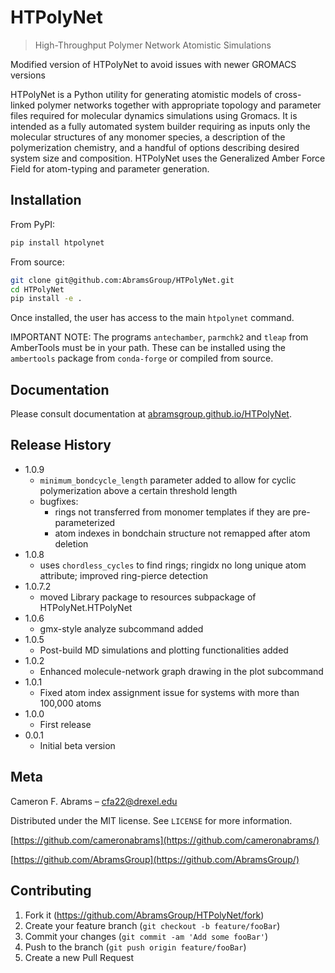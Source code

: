 # HTPolyNet
> High-Throughput Polymer Network Atomistic Simulations

Modified version of HTPolyNet to avoid issues with newer GROMACS versions

HTPolyNet is a Python utility for generating atomistic models of cross-linked polymer networks together with appropriate topology and parameter files required for molecular dynamics simulations using Gromacs.  It is intended as a fully automated system builder requiring as inputs only the molecular structures of any monomer species, a description of the polymerization chemistry, and a handful of options describing desired system size and composition.  HTPolyNet uses the Generalized Amber Force Field for atom-typing and parameter generation.

## Installation

From PyPI:
```bash
pip install htpolynet
```

From source:
```bash
git clone git@github.com:AbramsGroup/HTPolyNet.git
cd HTPolyNet
pip install -e .
```

Once installed, the user has access to the main ``htpolynet`` command.

IMPORTANT NOTE: The programs ``antechamber``, ``parmchk2`` and ``tleap`` from AmberTools must be in your path.  These can be installed using the ``ambertools`` package from ``conda-forge`` or compiled from source.

## Documentation

Please consult documentation at [abramsgroup.github.io/HTPolyNet](https://abramsgroup.github.io/HTPolyNet/).

## Release History
* 1.0.9
   * ``minimum_bondcycle_length`` parameter added to allow for cyclic polymerization above a certain threshold length
   * bugfixes: 
     * rings not transferred from monomer templates if they are pre-parameterized
     * atom indexes in bondchain structure not remapped after atom deletion
* 1.0.8
    * uses ``chordless_cycles`` to find rings; ringidx no long unique atom attribute; improved ring-pierce detection
* 1.0.7.2
    * moved Library package to resources subpackage of HTPolyNet.HTPolyNet
* 1.0.6
    * gmx-style analyze subcommand added
* 1.0.5
    * Post-build MD simulations and plotting functionalities added
* 1.0.2
    * Enhanced molecule-network graph drawing in the plot subcommand
* 1.0.1
    * Fixed atom index assignment issue for systems with more than 100,000 atoms
* 1.0.0
    * First release
* 0.0.1
    * Initial beta version

## Meta

Cameron F. Abrams – cfa22@drexel.edu

Distributed under the MIT license. See ``LICENSE`` for more information.

[https://github.com/cameronabrams](https://github.com/cameronabrams/)

[https://github.com/AbramsGroup](https://github.com/AbramsGroup/)

## Contributing

1. Fork it (<https://github.com/AbramsGroup/HTPolyNet/fork>)
2. Create your feature branch (`git checkout -b feature/fooBar`)
3. Commit your changes (`git commit -am 'Add some fooBar'`)
4. Push to the branch (`git push origin feature/fooBar`)
5. Create a new Pull Request

